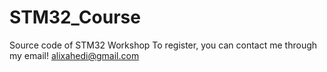 # STM32_Course
Source code of STM32 Workshop
To register, you can contact me through my email!
alixahedi@gmail.com
